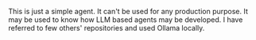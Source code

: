 This is just a simple agent. It can't be used for any production purpose. It may be used to know how LLM based agents may be developed. I have referred to few others' repositories and used Ollama locally.
